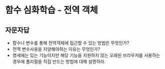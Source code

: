 # 함수 심화학습 - 전역 객체

## 자문자답
* 함수나 변수를 통해 전역객체에 접근할 수 있는 방법은 무엇인가?
* 전역 변수사용을 지양해야하는 이유는 무엇인가?
* 명세에는 있는 기능이지만 해당 기능을 지원하지 않는 오래된 브라우저를 사용하는 경우에 폴리필을 직접 만드는 방법에 대해 설명하라.
